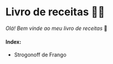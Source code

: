# Livro de receitas :woman_cook:

*Olá! Bem vinde ao meu livro de receitas* :book:

#### Index:

- Strogonoff de Frango

